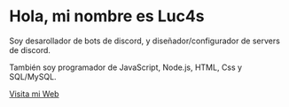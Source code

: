 # Hola, mi nombre es Luc4s
<!-- ![https://github.com/Luc4s-me](https://cdn.discordapp.com/attachments/989905869946892347/1070720850338250813/luc4sdev.png) -->

Soy desarollador de bots de discord, y diseñador/configurador de servers de discord.

También soy programador de JavaScript, Node.js, HTML, Css y SQL/MySQL.

[Visita mi Web](https://luc4s.dev)
<!--
**Luc4s-me/Luc4s-me** is a ✨ _special_ ✨ repository because its `README.md` (this file) appears on your GitHub profile.

Here are some ideas to get you started:

- 🔭 I’m currently working on ...
- 🌱 I’m currently learning ...
- 👯 I’m looking to collaborate on ...
- 🤔 I’m looking for help with ...
- 💬 Ask me about ...
- 📫 How to reach me: ...
- 😄 Pronouns: ...
- ⚡ Fun fact: ...
-->

